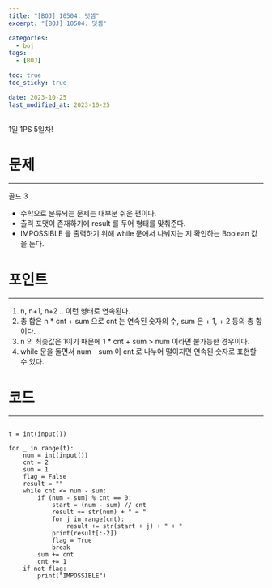 ```yaml
---
title: "[BOJ] 10504. 덧셈"
excerpt: "[BOJ] 10504. 덧셈"

categories:
  - boj
tags:
  - [BOJ]

toc: true
toc_sticky: true

date: 2023-10-25
last_modified_at: 2023-10-25
---
```


1일 1PS 5일차!

# 문제

---

골드 3

- 수학으로 분류되는 문제는 대부분 쉬운 편이다.
- 출력 포맷이 존재하기에 result 를 두어 형태를 맞춰준다.
- IMPOSSIBLE 을 출력하기 위해 while 문에서 나눠지는 지 확인하는 Boolean 값을 둔다.

# 포인트

---

1. n, n+1, n+2 .. 이런 형태로 연속된다.
2. 총 합은 n * cnt + sum 으로 cnt 는 연속된 숫자의 수, sum 은 + 1, + 2 등의 총 합이다.
3. n 의 최솟값은 1이기 때문에 1 * cnt + sum > num 이라면 불가능한 경우이다.
4. while 문을 돌면서 num - sum 이 cnt 로 나누어 떨이지면 연속된 숫자로 표현할 수 있다.  

# 코드

---

```

t = int(input())

for _ in range(t):
    num = int(input())
    cnt = 2
    sum = 1
    flag = False
    result = ""
    while cnt <= num - sum:
        if (num - sum) % cnt == 0:
            start = (num - sum) // cnt
            result += str(num) + " = "
            for j in range(cnt):
                result += str(start + j) + " + "
            print(result[:-2])
            flag = True
            break
        sum += cnt
        cnt += 1
    if not flag:
        print("IMPOSSIBLE")


```
